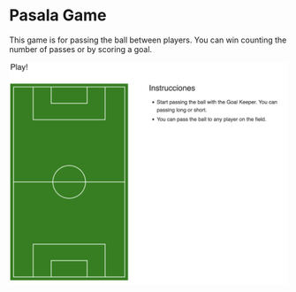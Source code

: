 # Pasala Game

This game is for passing the ball between players. You can win counting the number of passes or by scoring a goal.

![Screenshot](screenshot.png)
